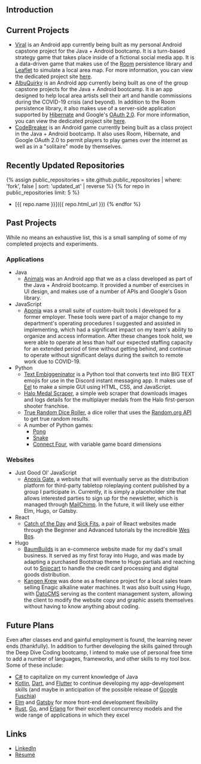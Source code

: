 ## Introduction

[comment]: <> (TODO)

## Current Projects

* [Viral](https://github.com/AugmenTab/viral) is an Android app currently being built as my personal Android capstone project for the Java + Android bootcamp. It is a turn-based strategy game that takes place inside of a fictional social media app. It is a data-driven game that makes use of the [Room](https://developer.android.com/topic/libraries/architecture/room) persistence library and [Leaflet](https://leafletjs.com/reference-1.7.1.html) to simulate a local area map. For more information, you can view the dedicated project site [here](https://augmentab.github.io/viral/).
* [AlbuQuirky]() is an Android app currently being built as one of the group capstone projects for the Java + Android bootcamp. It is an app designed to help local area artists sell their art and handle commissions during the COVID-19 crisis (and beyond). In addition to the Room persistence library, it also makes use of a server-side application supported by [Hibernate](https://hibernate.org/orm/documentation/5.4/) and Google's [OAuth 2.0](https://developers.google.com/identity/protocols/oauth2). For more information, you can view the dedicated project site [here](https://albuquirky.github.io/).
* [CodeBreaker](https://github.com/AugmenTab/codebreaker-android) is an Android game currently being built as a class project in the Java + Android bootcamp. It also uses Room, Hibernate, and Google OAuth 2.0 to permit players to play games over the internet as well as in a "solitaire" mode by themselves.

## Recently Updated Repositories

{% assign public_repositories = site.github.public_repositories | where: 'fork', false | sort: 'updated_at' | reverse %}
{% for repo in public_repositories limit: 5 %}
* [{{ repo.name }}]({{ repo.html_url }})
{% endfor %}

## Past Projects

While no means an exhaustive list, this is a small sampling of some of my completed projects and experiments.

### Applications

* Java
    * [Animals](https://github.com/AugmenTab/animals) was an Android app that we as a class developed as part of the Java + Android bootcamp. It provided a number of exercises in UI design, and makes use of a number of APIs and Google's Gson library.
* JavaScript
    * [Aponia](https://github.com/AugmenTab/work-tools) was a small suite of custom-built tools I developed for a former employer. These tools were part of a major change to my department's operating procedures I suggested and assisted in implementing, which had a significant impact on my team's ability to organize and access information. After these changes took hold, we were able to operate at less than half our expected staffing capacity for an extended period of time without getting behind, and continue to operate without significant delays during the switch to remote work due to COVID-19.
* Python
    * [Text Embiggeninator](https://github.com/AugmenTab/text-embiggeninator) is a Python tool that converts text into BIG TEXT emojis for use in the Discord instant messaging app. It makes use of [Eel](https://github.com/samuelhwilliams/Eel) to make a simple GUI using HTML, CSS, and JavaScript.
    * [Halo Medal Scraper](https://github.com/AugmenTab/halo-medal-scraper), a simple web scraper that downloads images and logs details for the multiplayer medals from the Halo first-person shooter franchise.
    * [True Random Dice Roller](https://github.com/AugmenTab/true-random-dice-roller), a dice roller that uses the [Random.org API](https://api.random.org/features) to get true random results.
    * A number of Python games:
        * [Pong](https://github.com/AugmenTab/py-pong)
        * [Snake](https://github.com/AugmenTab/py-snake)
        * [Connect Four](https://github.com/AugmenTab/py-connect-four), with variable game board dimensions

### Websites

* Just Good Ol' JavaScript
    * [Anoxis Gate](https://anoxisgate.com/), a website that will eventually serve as the distribution platform for third-party tabletop roleplaying content published by a group I participate in. Currently, it is simply a placeholder site that allows interested parties to sign up for the newsletter, which is managed through [MailChimp](https://mailchimp.com/developer/). In the future, it will likely use either Elm, Hugo, or Gatsby.
* React
    * [Catch of the Day](https://github.com/AugmenTab/react-studies/tree/master/beginner/catch-of-the-day) and [Sick Fits](https://github.com/AugmenTab/react-studies/tree/master/advanced/sick-fits), a pair of React websites made through the Beginner and Advanced tutorials by the incredible [Wes Bos](https://wesbos.com/about). 
* Hugo
    * [BaumBuilds](https://www.baumbuilds.com/) is an e-commerce website made for my dad's small business. It served as my first foray into Hugo, and was made by adapting a purchased Bootstrap theme to Hugo partials and reaching out to [Snipcart](https://docs.snipcart.com/v3/) to handle the credit card processing and digital goods distribution.
    * [Kangen Krew](https://kangenkrew.com/) was done as a freelance project for a local sales team selling Enagic alkaline water machines. It was also built using Hugo, with [DatoCMS](https://www.datocms.com/docs) serving as the content management system, allowing the client to modify the website copy and graphic assets themselves without having to know anything about coding.

## Future Plans

Even after classes end and gainful employment is found, the learning never ends (thankfully). In addition to further developing the skills gained through the Deep Dive Coding bootcamp, I intend to make use of personal free time to add a number of languages, frameworks, and other skills to my tool box. Some of these include:

* [C#](https://docs.microsoft.com/en-us/dotnet/csharp/) to capitalize on my current knowledge of Java
* [Kotlin](https://kotlinlang.org/docs/reference/), [Dart](https://dart.dev/), and [Flutter](https://flutter.dev/) to continue developing my app-development skills (and maybe in anticipation of the possible release of [Google Fuschia](https://fuchsia.dev/fuchsia-src/development))
* [Elm](https://elm-lang.org/) and [Gatsby](https://www.gatsbyjs.com/docs/) for more front-end development flexibility
* [Rust](https://www.rust-lang.org/), [Go](https://golang.org/), and [Erlang](https://www.erlang.org/) for their excellent concurrency models and the wide range of applications in which they excel

## Links

* [LinkedIn](https://www.linkedin.com/in/thebaum)
* [Résumé](pdf/Tyler_Baum_Resume.pdf)